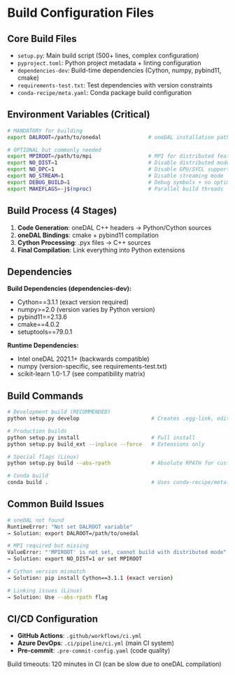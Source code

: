 # Build Configuration Files

## Core Build Files
- `setup.py`: Main build script (500+ lines, complex configuration)
- `pyproject.toml`: Python project metadata + linting configuration
- `dependencies-dev`: Build-time dependencies (Cython, numpy, pybind11, cmake)
- `requirements-test.txt`: Test dependencies with version constraints
- `conda-recipe/meta.yaml`: Conda package build configuration

## Environment Variables (Critical)
```bash
# MANDATORY for building
export DALROOT=/path/to/onedal               # oneDAL installation path (required)

# OPTIONAL but commonly needed
export MPIROOT=/path/to/mpi                  # MPI for distributed features
export NO_DIST=1                             # Disable distributed mode
export NO_DPC=1                              # Disable GPU/SYCL support
export NO_STREAM=1                           # Disable streaming mode
export DEBUG_BUILD=1                         # Debug symbols + no optimization
export MAKEFLAGS=-j$(nproc)                  # Parallel build threads
```

## Build Process (4 Stages)
1. **Code Generation**: oneDAL C++ headers → Python/Cython sources
2. **oneDAL Bindings**: cmake + pybind11 compilation
3. **Cython Processing**: .pyx files → C++ sources
4. **Final Compilation**: Link everything into Python extensions

## Dependencies
**Build Dependencies (dependencies-dev):**
- Cython==3.1.1 (exact version required)
- numpy>=2.0 (version varies by Python version)
- pybind11==2.13.6
- cmake==4.0.2
- setuptools==79.0.1

**Runtime Dependencies:**
- Intel oneDAL 2021.1+ (backwards compatible)
- numpy (version-specific, see requirements-test.txt)
- scikit-learn 1.0-1.7 (see compatibility matrix)

## Build Commands
```bash
# Development build (RECOMMENDED)
python setup.py develop                       # Creates .egg-link, editable

# Production builds
python setup.py install                       # Full install
python setup.py build_ext --inplace --force   # Extensions only

# Special flags (Linux)
python setup.py build --abs-rpath             # Absolute RPATH for custom oneDAL

# Conda build
conda build .                                 # Uses conda-recipe/meta.yaml
```

## Common Build Issues
```bash
# oneDAL not found
RuntimeError: "Not set DALROOT variable"
→ Solution: export DALROOT=/path/to/onedal

# MPI required but missing
ValueError: "'MPIROOT' is not set, cannot build with distributed mode"
→ Solution: export NO_DIST=1 or set MPIROOT

# Cython version mismatch
→ Solution: pip install Cython==3.1.1 (exact version)

# Linking issues (Linux)
→ Solution: Use --abs-rpath flag
```

## CI/CD Configuration
- **GitHub Actions**: `.github/workflows/ci.yml`
- **Azure DevOps**: `.ci/pipeline/ci.yml` (main CI system)
- **Pre-commit**: `.pre-commit-config.yaml` (code quality)

Build timeouts: 120 minutes in CI (can be slow due to oneDAL compilation)